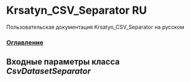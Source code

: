 # Krsatyn_CSV_Separator RU
Пользовательская документация Krsatyn_CSV_Separator на русском

### [Оглавление](./index.md)

## Входные параметры класса _CsvDatasetSeparator_